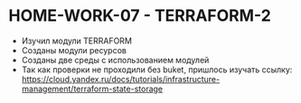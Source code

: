 # **HOME-WORK-07 - TERRAFORM-2**

- Изучил модули TERRAFORM
- Созданы модули ресурсов
- Созданы две среды с использованием модулей
- Так как проверки не проходили без buket, пришлось изучать ссылку: https://cloud.yandex.ru/docs/tutorials/infrastructure-management/terraform-state-storage